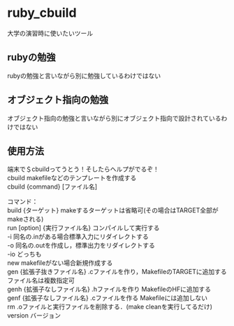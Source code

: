 # ruby_cbuild
大学の演習時に使いたいツール
## rubyの勉強
rubyの勉強と言いながら別に勉強しているわけではない
## オブジェクト指向の勉強
オブジェクト指向の勉強と言いながら別にオブジェクト指向で設計されているわけではない
## 使用方法
端末で＄cbuildってうとう！そしたらヘルプがでるぞ！  
cbuild makefileなどのテンプレートを作成する  
cbuild {command} [ファイル名]  

コマンド：  
  build {ターゲット} makeするターゲットは省略可(その場合はTARGET全部がmakeされる)  
  run   [option] {実行ファイル名} コンパイルして実行する   
      -i 同名の.inがある場合標準入力にリダイレクトする  
      -o 同名の.outを作成し，標準出力をリダイレクトする  
      -io どっちも  
  new   makefileがない場合新規作成する  
  gen   {拡張子抜きファイル名} .cファイルを作り，MakefileのTARGETに追加する ファイル名は複数指定可  
  genh {拡張子なしファイル名} .hファイルを作り MakefileのHFに追加する   
  genf {拡張子なしファイル名} .cファイルを作る Makefileには追加しない  
  rm .oファイルと実行ファイルを削除する．(make cleanを実行してるだけ)  
  version バージョン  
